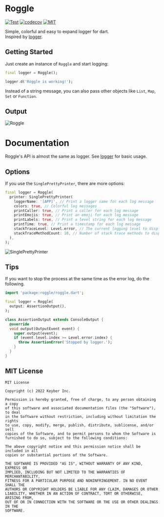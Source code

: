 # Roggle

<a href="https://github.com/susatthi/roggle/actions/workflows/test.yaml"><img src="https://github.com/susatthi/roggle/actions/workflows/test.yaml/badge.svg" alt="Test"></a>
<a href="https://codecov.io/gh/susatthi/roggle"><img src="https://codecov.io/gh/susatthi/roggle/branch/main/graph/badge.svg?token=32O6RLP872" alt="codecov"></a>
<a href="https://opensource.org/licenses/MIT"><img src="https://img.shields.io/badge/License-MIT-purple" alt="MIT"></a>

Simple, colorful and easy to expand logger for dart.<br>
Inspired by [logger](https://pub.dev/packages/logger).

## Getting Started

Just create an instance of `Roggle` and start logging:

```dart
final logger = Roggle();

logger.d('Roggle is working!');
```

Instead of a string message, you can also pass other objects like `List`, `Map`, `Set` or `Function`.

## Output

![Roggle](https://user-images.githubusercontent.com/13707135/166134905-402bb9d1-5154-42d0-b23b-4b6c658d2452.png)

# Documentation

Roggle's API is almost the same as logger. See [logger](https://pub.dev/packages/logger) for basic usage.

## Options

If you use the `SinglePrettyPrinter`, there are more options:

```dart
final logger = Roggle(
  printer: SinglePrettyPrinter(
    loggerName: '[APP]', // Print a logger name for each log message
    colors: true, // Colorful log messages
    printCaller: true, // Print a caller for each log message
    printEmojis: true, // Print an emoji for each log message
    printLabels: true, // Print a level string for each log message
    printTime: true, // Print a timestamp for each log message
    stackTraceLevel: Level.error, // The current logging level to display stack trace
    stackTraceMethodCount: 10, // Number of stack trace methods to display
  ),
);
```

![SinglePrettyPrinter](https://user-images.githubusercontent.com/13707135/166135290-106a8f26-6ea3-4ecc-90ce-9f33712d3641.png)

## Tips

If you want to stop the process at the same time as the error log, do the following.

```dart
import 'package:roggle/roggle.dart';

final logger = Roggle(
  output: AssertionOutput(),
);

class AssertionOutput extends ConsoleOutput {
  @override
  void output(OutputEvent event) {
    super.output(event);
    if (event.level.index >= Level.error.index) {
      throw AssertionError('Stopped by logger.');
    }
  }
}
```

## MIT License
```
MIT License

Copyright (c) 2022 Keyber Inc.

Permission is hereby granted, free of charge, to any person obtaining a copy
of this software and associated documentation files (the "Software"), to deal
in the Software without restriction, including without limitation the rights
to use, copy, modify, merge, publish, distribute, sublicense, and/or sell
copies of the Software, and to permit persons to whom the Software is
furnished to do so, subject to the following conditions:

The above copyright notice and this permission notice shall be included in all
copies or substantial portions of the Software.

THE SOFTWARE IS PROVIDED "AS IS", WITHOUT WARRANTY OF ANY KIND, EXPRESS OR
IMPLIED, INCLUDING BUT NOT LIMITED TO THE WARRANTIES OF MERCHANTABILITY,
FITNESS FOR A PARTICULAR PURPOSE AND NONINFRINGEMENT. IN NO EVENT SHALL THE
AUTHORS OR COPYRIGHT HOLDERS BE LIABLE FOR ANY CLAIM, DAMAGES OR OTHER
LIABILITY, WHETHER IN AN ACTION OF CONTRACT, TORT OR OTHERWISE, ARISING FROM,
OUT OF OR IN CONNECTION WITH THE SOFTWARE OR THE USE OR OTHER DEALINGS IN THE
SOFTWARE.
```
